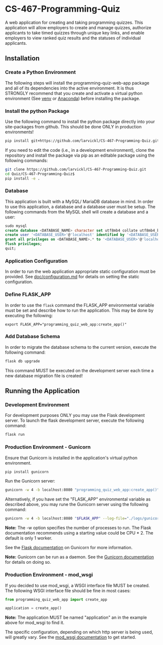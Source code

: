 # CS-467-Programming-Quiz
A web application for creating and taking programming quizzes. This application will allow employers to create and manage quizzes, authorize applicants to take timed quizzes through unique key links, and enable employers to view ranked quiz results and the statuses of individual applicants.
## Installation
### Create a Python Environment
The following steps will install the programming-quiz-web-app package and all of its dependencies into the active environment.  It is thus STRONGLY recommend that you create and activate a virtual python environment (See [venv](https://docs.python.org/3/library/venv.html) or [Anaconda](https://anaconda.org/)) before installing the package.

### Install the python Package
Use the following command to install the python package directly into your site-packages from github.  This should be done ONLY in production environments!
```bash
pip install git+https://github.com/larvickl/CS-467-Programming-Quiz.git
```

If you need to edit the code (i.e., in a development environment), clone the repository and install the package via pip as an editable package using the following commands:
```bash
git clone https://github.com/larvickl/CS-467-Programming-Quiz.git
cd Quiz/CS-467-Programming-Quiz$
pip install -e .
```
### Database
This application is built with a MySQL/ MariaDB database in mind.  In order to use this application, a database and a database user must be setup.  The following commands from the MySQL shell will create a database and a user:
```sql
sudo mysql
create database <DATABASE_NAME> character set utf8mb4 collate utf8mb4_bin;
create user '<DATABASE_USER>'@'localhost' identified by '<DATABASE_USER_PASSWORD>';
grant all privileges on <DATABASE_NAME>.* to '<DATABASE_USER>'@'localhost';
flush privileges;
quit;
```
### Application Configuration
In order to run the web application appropriate static configuration must be provided.  See [doc/configuration.md](doc/configuration.md) for details on setting the static configuration.

### Define FLASK_APP
In order to use the `flask` command the FLASK_APP environmental variable must be set and describe how to run the application.  This may be done by executing the following:

```
export FLASK_APP="programming_quiz_web_app:create_app()"
```

### Add Database Schema
In order to migrate the database schema to the current version, execute the following command:
```python
flask db upgrade
```
This command MUST be executed on the development server each time a new database migration file is created!
## Running the Application
### Development Environment
For development purposes ONLY you may use the Flask development server.  To launch the flask development server, execute the following command:
```bash
flask run
```
### Production Environment - Gunicorn
Ensure that Gunicorn is installed in the application's virtual python environment.
```bash
pip install gunicorn
```
Run the Gunicorn server:
```bash
gunicorn -w 4 -b localhost:8080 "programming_quiz_web_app:create_app()" --log-file="./logs/gunicorn.log"
```
Alternatively, if you have set the "FLASK_APP" environmental variable as described above, you may rune the Gunicorn server using the following command:
```bash
gunicorn -w 4 -b localhost:8080 "$FLASK_APP" --log-file="./logs/gunicorn.log"
```

**Note:**  The -w option specifies the number of processes to run.  The Flask documentation recommends using a starting value could be CPU * 2.  The default is only 1 worker.

See the [Flask documentation](https://flask.palletsprojects.com/en/3.0.x/deploying/gunicorn/#running) on Gunicorn for more information.

**Note:** Gunicorn can be run as a daemon.  See the [Gunicorn documentation](https://docs.gunicorn.org/en/latest/deploy.html#systemd) for details on doing so.
### Production Environment - mod_wsgi
If you decided to use mod_wsgi, a WSGI interface file MUST be created.  The following WSGI interface file should be fine in most cases:
```python
from programming_quiz_web_app import create_app

application = create_app()
```
**Note:** The application MUST be named "application" an in the example above for mod_wsgi to find it.

The specific configuration, depending on which http server is being used, will greatly vary.  See the [mod_wsgi documentation](https://modwsgi.readthedocs.io/en/master/) to get started.
